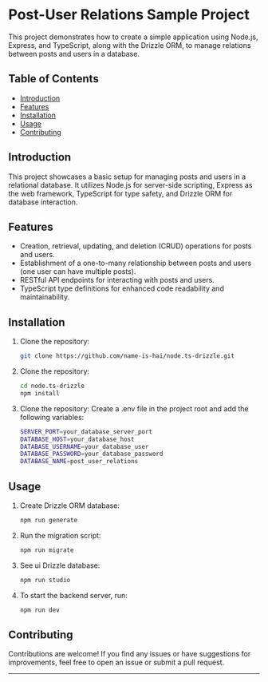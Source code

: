 # Post-User Relations Sample Project

This project demonstrates how to create a simple application using Node.js, Express, and TypeScript, along with the Drizzle ORM, to manage relations between posts and users in a database.

## Table of Contents

- [Introduction](#introduction)
- [Features](#features)
- [Installation](#installation)
- [Usage](#usage)
- [Contributing](#contributing)

## Introduction

This project showcases a basic setup for managing posts and users in a relational database. It utilizes Node.js for server-side scripting, Express as the web framework, TypeScript for type safety, and Drizzle ORM for database interaction.

## Features

- Creation, retrieval, updating, and deletion (CRUD) operations for posts and users.
- Establishment of a one-to-many relationship between posts and users (one user can have multiple posts).
- RESTful API endpoints for interacting with posts and users.
- TypeScript type definitions for enhanced code readability and maintainability.

## Installation

1. Clone the repository:

   ```bash
   git clone https://github.com/name-is-hai/node.ts-drizzle.git
2. Clone the repository:

   ```bash
   cd node.ts-drizzle
   npm install
3. Clone the repository:
  Create a .env file in the project root and add the following variables:
   ```bash
   SERVER_PORT=your_database_server_port
   DATABASE_HOST=your_database_host
   DATABASE_USERNAME=your_database_user
   DATABASE_PASSWORD=your_database_password
   DATABASE_NAME=post_user_relations
   
## Usage

1. Create Drizzle ORM database:

   ```bash
   npm run generate
2. Run the migration script:

   ```bash
   npm run migrate
   
2. See ui Drizzle database:

   ```bash
   npm run studio
3. To start the backend server, run:
   
   ```bash
   npm run dev
## Contributing
Contributions are welcome! If you find any issues or have suggestions for improvements, feel free to open an issue or submit a pull request.
****

